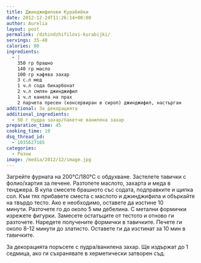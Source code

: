 ```yaml
---
title: Джинджифилови Курабийки
date: 2012-12-24T11:26:14+00:00
author: Aurelia
layout: post
permalink: /dzhindzhifilovi-kurabijki/
servings: 35-40
calories: 80
ingredients:
  - |
    350 гр брашно
    140 гр масло
    100 гр кафява захар
    3 с.л мед
    1 ч.л сода бикарбонат
    2 ч.л смлян джинджифил
    1 ч.л канела на прах
    2 парчета пресен (консервиран в сироп) джинджифил, настърган
additional: За декорацията
additional_ingredients:
  - 50 г пудра захар/пакетче ванилена захар
preparation_time: 45
cooking_time: 10
dsq_thread_id:
  - 1035627165
categories:
  - Разни
image: /media/2012/12/image.jpg
---
```

Загрейте фурната на 200°C/180°C с обдухване. Застелете тавички с фолио/хартия за печене. Разтопете маслото, захарта и меда в тенджера. В купа смесете брашното със содата, подправките и щипка сол. Към тях прибавете сместа с маслото и джинджифила и объркайте на твърдо тесто. Ако е необходимо, оставете да изстине 10 минути. Разточете го до около 5 мм дебелина. С метални формички изрежете фигурки. Замесете остатъците от тестото и отново ги разточете. Наредете получените формички в тавичките. Печете ги около 8-12 минути до златисто. Оставете ги да изстинат за 10 мин в тавичките.

За декорацията поръсете с пудра/ванилена захар. Ще издържат до 1 седмица, ако ги съхранявате в херметически затворен съд.